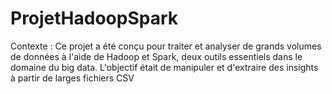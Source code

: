# ProjetHadoopSpark
Contexte : Ce projet a été conçu pour traiter et analyser de grands volumes de données à l'aide de Hadoop et Spark, deux outils essentiels dans le domaine du big data. L'objectif était de manipuler et d'extraire des insights à partir de larges fichiers CSV
